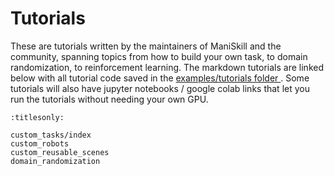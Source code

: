 # Tutorials

These are tutorials written by the maintainers of ManiSkill and the community, spanning topics from how to build your own task, to domain randomization, to reinforcement learning. The markdown tutorials are linked below with all tutorial code saved in the [examples/tutorials folder ](https://github.com/haosulab/ManiSkill/blob/main/examples/tutorials). Some tutorials will also have jupyter notebooks / google colab links that let you run the tutorials without needing your own GPU.
<!-- 
- Getting Started: [Jupyter Notebook](https://github.com/haosulab/ManiSkill/blob/main/examples/tutorials/1_quickstart.ipynb), [Colab](https://colab.research.google.com/github/haosulab/ManiSkill/blob/main/examples/tutorials/1_quickstart.ipynb)
- Reinforcement Learning: [Jupyter Notebook](https://github.com/haosulab/ManiSkill/blob/main/examples/tutorials/2_reinforcement_learning.ipynb), [Colab](https://colab.research.google.com/github/haosulab/ManiSkill/blob/main/examples/tutorials/2_reinforcement_learning.ipynb)
- Imitation Learning: [Jupyter Notebook](https://github.com/haosulab/ManiSkill/blob/main/examples/tutorials/3_imitation_learning.ipynb), [Colab](https://colab.research.google.com/github/haosulab/ManiSkill/blob/main/examples/tutorials/3_imitation_learning.ipynb)
- Environment Customization: [Jupyter Notebook](https://github.com/haosulab/ManiSkill/blob/main/examples/tutorials/customize_environments.ipynb), [Colab](https://colab.research.google.com/github/haosulab/ManiSkill/blob/main/examples/tutorials/customize_environments.ipynb)
- Advanced Rendering (ray tracing, stereo depth sensor): [Jupyter Notebook](https://github.com/haosulab/ManiSkill/blob/main/examples/tutorials/advanced_rendering.ipynb) -->

<!-- ManiSkill runs on SAPIEN. SAPIEN tutorials are [here](https://sapien.ucsd.edu/docs/latest/). -->

```{toctree}
:titlesonly:

custom_tasks/index
custom_robots
custom_reusable_scenes
domain_randomization
```